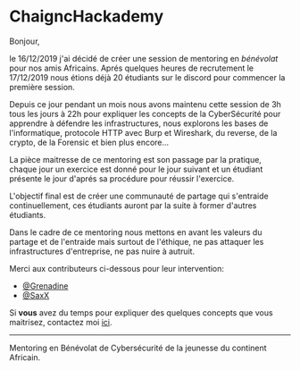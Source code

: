 # ChaigncHackademy

Bonjour,

le 16/12/2019 j'ai décidé de créer une session de mentoring en *bénévolat* pour nos amis Africains.
Aprés quelques heures de recrutement le 17/12/2019 nous étions déjà 20 étudiants sur le discord pour commencer la première session.

Depuis ce jour pendant un mois nous avons maintenu cette session de 3h tous les jours à 22h pour expliquer les concepts de la CyberSécurité pour apprendre à défendre les infrastructures, nous explorons les bases de l'informatique, protocole HTTP avec Burp et Wireshark, du reverse, de la crypto, de la Forensic et bien plus encore...

La pièce maitresse de ce mentoring est son passage par la pratique, chaque jour un exercice est donné pour le jour suivant et un étudiant présente le jour d'aprés sa procédure pour réussir l'exercice.

L'objectif final est de créer une communauté de partage qui s'entraide continuellement, ces étudiants auront par la suite à former d'autres étudiants.

Dans le cadre de ce mentoring nous mettons en avant les valeurs du partage et de l'entraide mais surtout de l'éthique, ne pas attaquer les infrastructures d'entreprise, ne pas nuire à autruit.


Merci aux contributeurs ci-dessous pour leur intervention:
* [@Grenadine][@Grenadine]
* [@SaxX][@SaxX]

Si **vous** avez du temps pour expliquer des quelques concepts que vous maitrisez, contactez moi [ici][@chaignc].

---
Mentoring en Bénévolat de Cybersécurité de la jeunesse du continent Africain.

[@chaignc]:https://twitter.com/chaignc
[hexpresso]:https://hexpresso.github.io
[@Grenadine]:https://twitter.com/Greynardine
[@SaxX]:https://twitter.com/_saxx_

